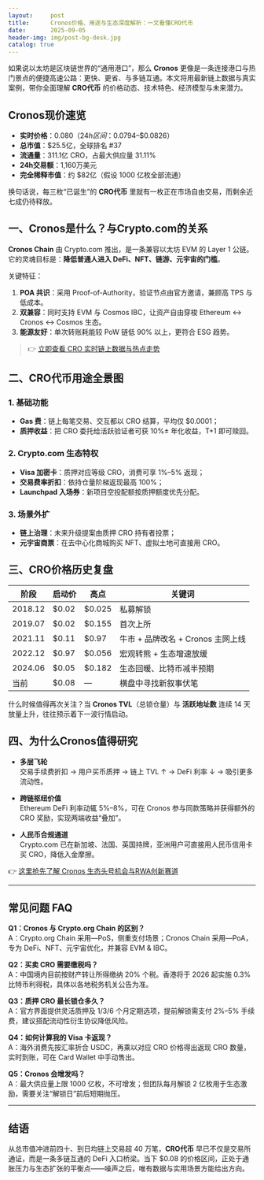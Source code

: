```yaml
---
layout:     post
title:      Cronos价格、用途与生态深度解析：一文看懂CRO代币
date:       2025-09-05
header-img: img/post-bg-desk.jpg
catalog: true
---
```


如果说以太坊是区块链世界的“通用港口”，那么 **Cronos** 更像是一条连接港口与热门景点的便捷高速公路：更快、更省、与多链互通。本文将用最新链上数据与真实案例，带你全面理解 **CRO代币** 的价格动态、技术特色、经济模型与未来潜力。

## Cronos现价速览

- **实时价格**：$0.080（24h区间：$0.0794–$0.0826）
- **总市值**：$25.5亿，全球排名 #37
- **流通量**：311.1亿 CRO，占最大供应量 31.11%
- **24h交易额**：1,160万美元
- **完全稀释市值**：约 $82亿（假设 1000 亿枚全部流通）

换句话说，每三枚“已诞生”的 **CRO代币** 里就有一枚正在市场自由交易，而剩余近七成仍待释放。

## 一、Cronos是什么？与Crypto.com的关系

**Cronos Chain** 由 Crypto.com 推出，是一条兼容以太坊 EVM 的 Layer 1 公链。它的灵魂目标是：**降低普通人进入 DeFi、NFT、链游、元宇宙的门槛**。

关键特征：
1. **POA 共识**：采用 Proof-of-Authority，验证节点由官方邀请，兼顾高 TPS 与低成本。
2. **双兼容**：同时支持 EVM 与 Cosmos IBC，让资产自由穿梭 Ethereum ↔ Cronos ↔ Cosmos 生态。
3. **能源友好**：单次转账耗能较 PoW 链低 90% 以上，更符合 ESG 趋势。

> 👉 [立即查看 CRO 实时链上数据与热点走势](https://okxdog.com/)

## 二、CRO代币用途全景图

### 1. 基础功能
- **Gas 费**：链上每笔交易、交互都以 CRO 结算，平均仅 $0.0001；
- **质押收益**：把 CRO 委托给活跃验证者可获 10%± 年化收益，T+1 即可赎回。

### 2. Crypto.com 生态特权
- **Visa 加密卡**：质押对应等级 CRO，消费可享 1%–5% 返现；
- **交易费率折扣**：依持仓量阶梯返现最高 100%；
- **Launchpad 入场券**：新项目空投配额按质押额度优先分配。

### 3. 场景外扩
- **链上治理**：未来升级提案由质押 CRO 持有者投票；
- **元宇宙商票**：在去中心化商城购买 NFT、虚拟土地可直接用 CRO。

## 三、CRO价格历史复盘

| 阶段 | 启动价 | 高点 | 关键词 |
|------|--------|------|--------|
| 2018.12 | $0.02 | $0.025 | 私募解锁 |
| 2019.07 | $0.02 | $0.155 | 首次上所 |
| 2021.11 | $0.11 | $0.97 | 牛市 + 品牌改名 + Cronos 主网上线 |
| 2022.12 | $0.97 | $0.056 | 宏观转熊 + 生态增速放缓 |
| 2024.06 | $0.05 | $0.182 | 生态回暖、比特币减半预期 |
| 当前 | $0.08 | — | 横盘中寻找新叙事伏笔 |

什么时候值得再次关注？当 **Cronos TVL**（总锁仓量）与 **活跃地址数** 连续 14 天放量上升，往往预示着下一波行情启动。

## 四、为什么Cronos值得研究

- **多层飞轮**  
  交易手续费折扣 → 用户买币质押 → 链上 TVL ↑ → DeFi 利率 ↓ → 吸引更多流动性。

- **跨链枢纽价值**  
  Ethereum DeFi 利率动辄 5%–8%，可在 Cronos 参与同款策略并获得额外的 CRO 奖励，实现两端收益“叠加”。

- **人民币合规通道**  
  Crypto.com 已在新加坡、法国、英国持牌，亚洲用户可直接用人民币信用卡买 CRO，降低入金摩擦。

👉 [这里抢先了解 Cronos 生态头号机会与RWA创新赛道](https://okxdog.com/)

---

## 常见问题 FAQ

**Q1：Cronos 与 Crypto.org Chain 的区别？**  
A：Crypto.org Chain 采用—PoS，侧重支付场景；Cronos Chain 采用—PoA，专为 DeFi、NFT、元宇宙优化，并兼容 EVM & IBC。

**Q2：买卖 CRO 需要缴税吗？**  
A：中国境内目前按财产转让所得缴纳 20% 个税。香港将于 2026 起实施 0.3% 比特币利得税，具体以各地税务机关公告为准。

**Q3：质押 CRO 最长锁仓多久？**  
A：官方界面提供灵活质押及 1/3/6 个月定期选项，提前解锁需支付 2%–5% 手续费，建议搭配流动性衍生协议降低风险。

**Q4：如何计算我的 Visa 卡返现？**  
A：海外消费先按汇率折合 USDC，再乘以对应 CRO 价格得出返现 CRO 数量，实时到账，可在 Card Wallet 中手动售出。

**Q5：Cronos 会增发吗？**  
A：最大供应量上限 1000 亿枚，不可增发；但团队每月解锁 2 亿枚用于生态激励，需要关注“解锁日”前后短期抛压。

---

## 结语

从总市值冲进前四十、到日均链上交易超 40 万笔，**CRO代币** 早已不仅是交易所通证，而是一条多链互通的 DeFi 入口桥梁。当下 $0.08 的价格区间，正处于通胀压力与生态扩张的平衡点——噪声之后，唯有数据与实用场景方能给出方向。